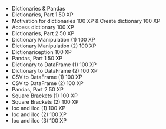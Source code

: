 * Dictionaries & Pandas
* Dictionaries, Part 1
50 XP
* Motivation for dictionaries
100 XP
& Create dictionary
100 XP
* Access dictionary
100 XP
* Dictionaries, Part 2
50 XP
* Dictionary Manipulation (1)
100 XP
* Dictionary Manipulation (2)
100 XP
* Dictionariception
100 XP
* Pandas, Part 1
50 XP
* Dictionary to DataFrame (1)
100 XP
* Dictionary to DataFrame (2)
100 XP
* CSV to DataFrame (1)
100 XP
* CSV to DataFrame (2)
100 XP
* Pandas, Part 2
50 XP
* Square Brackets (1)
100 XP
* Square Brackets (2)
100 XP
* loc and iloc (1)
100 XP
* loc and iloc (2)
100 XP
* loc and iloc (3)
100 XP
